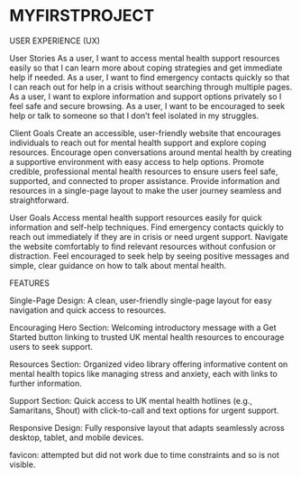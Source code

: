 # MYFIRSTPROJECT

USER EXPERIENCE (UX)

User Stories
As a user, I want to access mental health support resources easily so that I can learn more about coping strategies and get immediate help if needed.
As a user, I want to find emergency contacts quickly so that I can reach out for help in a crisis without searching through multiple pages.
As a user, I want to explore information and support options privately so I feel safe and secure browsing.
As a user, I want to be encouraged to seek help or talk to someone so that I don’t feel isolated in my struggles.

Client Goals
Create an accessible, user-friendly website that encourages individuals to reach out for mental health support and explore coping resources.
Encourage open conversations around mental health by creating a supportive environment with easy access to help options.
Promote credible, professional mental health resources to ensure users feel safe, supported, and connected to proper assistance.
Provide information and resources in a single-page layout to make the user journey seamless and straightforward.

User Goals
Access mental health support resources easily for quick information and self-help techniques.
Find emergency contacts quickly to reach out immediately if they are in crisis or need urgent support.
Navigate the website comfortably to find relevant resources without confusion or distraction.
Feel encouraged to seek help by seeing positive messages and simple, clear guidance on how to talk about mental health.


FEATURES

Single-Page Design: A clean, user-friendly single-page layout for easy navigation and quick access to resources.

Encouraging Hero Section: Welcoming introductory message with a Get Started button linking to trusted UK mental health resources to encourage users to seek support.

Resources Section: Organized video library offering informative content on mental health topics like managing stress and anxiety, each with links to further information.

Support Section: Quick access to UK mental health hotlines (e.g., Samaritans, Shout) with click-to-call and text options for urgent support.

Responsive Design: Fully responsive layout that adapts seamlessly across desktop, tablet, and mobile devices.

favicon: attempted but did not work due to time constraints and so is not visible.

